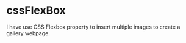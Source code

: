 # cssFlexBox
I have use CSS Flexbox property to insert multiple images to create a gallery webpage.
